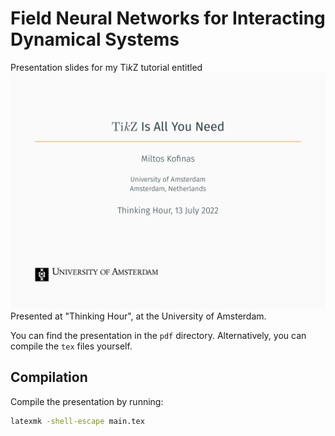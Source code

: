 #  Field Neural Networks for Interacting Dynamical Systems
Presentation slides for my Ti*k*Z tutorial entitled
![TikZ](img/main.png)
Presented at "Thinking Hour", at the University of Amsterdam.


You can find the presentation in the `pdf` directory. Alternatively, you can compile the `tex` files yourself.

## Compilation

Compile the presentation by running:
```sh
latexmk -shell-escape main.tex
```
